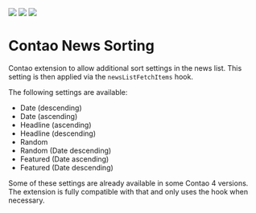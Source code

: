 [![](https://img.shields.io/maintenance/yes/2019.svg)](https://github.com/fritzmg/contao-news-sorting)
[![](https://img.shields.io/packagist/v/fritzmg/contao-news-sorting.svg)](https://packagist.org/packages/fritzmg/contao-news-sorting)
[![](https://img.shields.io/packagist/dt/fritzmg/contao-news-sorting.svg)](https://packagist.org/packages/fritzmg/contao-news-sorting)

Contao News Sorting
=====================

Contao extension to allow additional sort settings in the news list. This setting is then applied via the `newsListFetchItems` hook.

The following settings are available:

* Date (descending)
* Date (ascending)
* Headline (ascending)
* Headline (descending)
* Random
* Random (Date descending)
* Featured (Date ascending)
* Featured (Date descending)

Some of these settings are already available in some Contao 4 versions. The extension is fully compatible with that and only uses the hook when necessary.
